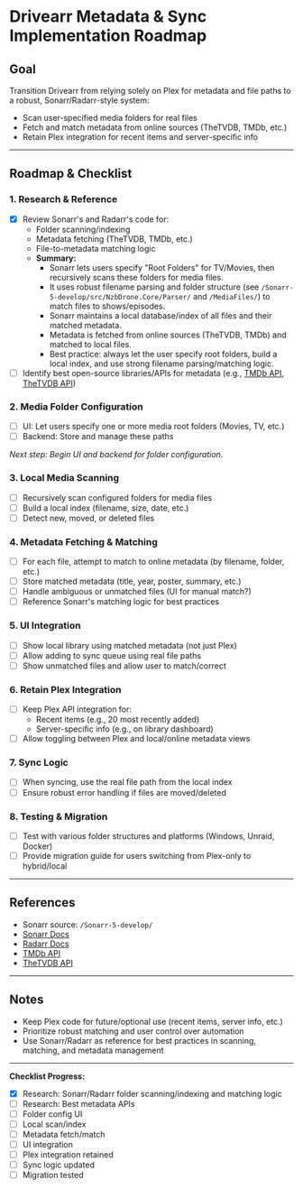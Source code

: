 # Drivearr Metadata & Sync Implementation Roadmap

## **Goal**
Transition Drivearr from relying solely on Plex for metadata and file paths to a robust, Sonarr/Radarr-style system:
- Scan user-specified media folders for real files
- Fetch and match metadata from online sources (TheTVDB, TMDb, etc.)
- Retain Plex integration for recent items and server-specific info

---

## **Roadmap & Checklist**

### 1. **Research & Reference**
- [x] Review Sonarr's and Radarr's code for:
  - Folder scanning/indexing
  - Metadata fetching (TheTVDB, TMDb, etc.)
  - File-to-metadata matching logic
  - **Summary:**
    - Sonarr lets users specify "Root Folders" for TV/Movies, then recursively scans these folders for media files.
    - It uses robust filename parsing and folder structure (see `/Sonarr-5-develop/src/NzbDrone.Core/Parser/` and `/MediaFiles/`) to match files to shows/episodes.
    - Sonarr maintains a local database/index of all files and their matched metadata.
    - Metadata is fetched from online sources (TheTVDB, TMDb) and matched to local files.
    - Best practice: always let the user specify root folders, build a local index, and use strong filename parsing/matching logic.
- [ ] Identify best open-source libraries/APIs for metadata (e.g., [TMDb API](https://www.themoviedb.org/documentation/api), [TheTVDB API](https://thetvdb.github.io/v4-api/))

### 2. **Media Folder Configuration**
- [ ] UI: Let users specify one or more media root folders (Movies, TV, etc.)
- [ ] Backend: Store and manage these paths

*Next step: Begin UI and backend for folder configuration.*

### 3. **Local Media Scanning**
- [ ] Recursively scan configured folders for media files
- [ ] Build a local index (filename, size, date, etc.)
- [ ] Detect new, moved, or deleted files

### 4. **Metadata Fetching & Matching**
- [ ] For each file, attempt to match to online metadata (by filename, folder, etc.)
- [ ] Store matched metadata (title, year, poster, summary, etc.)
- [ ] Handle ambiguous or unmatched files (UI for manual match?)
- [ ] Reference Sonarr's matching logic for best practices

### 5. **UI Integration**
- [ ] Show local library using matched metadata (not just Plex)
- [ ] Allow adding to sync queue using real file paths
- [ ] Show unmatched files and allow user to match/correct

### 6. **Retain Plex Integration**
- [ ] Keep Plex API integration for:
    - Recent items (e.g., 20 most recently added)
    - Server-specific info (e.g., on library dashboard)
- [ ] Allow toggling between Plex and local/online metadata views

### 7. **Sync Logic**
- [ ] When syncing, use the real file path from the local index
- [ ] Ensure robust error handling if files are moved/deleted

### 8. **Testing & Migration**
- [ ] Test with various folder structures and platforms (Windows, Unraid, Docker)
- [ ] Provide migration guide for users switching from Plex-only to hybrid/local

---

## **References**
- Sonarr source: `/Sonarr-5-develop/`
- [Sonarr Docs](https://github.com/Sonarr/Sonarr/wiki)
- [Radarr Docs](https://wiki.servarr.com/Radarr)
- [TMDb API](https://www.themoviedb.org/documentation/api)
- [TheTVDB API](https://thetvdb.github.io/v4-api/)

---

## **Notes**
- Keep Plex code for future/optional use (recent items, server info, etc.)
- Prioritize robust matching and user control over automation
- Use Sonarr/Radarr as reference for best practices in scanning, matching, and metadata management

---

**Checklist Progress:**
- [x] Research: Sonarr/Radarr folder scanning/indexing and matching logic
- [ ] Research: Best metadata APIs
- [ ] Folder config UI
- [ ] Local scan/index
- [ ] Metadata fetch/match
- [ ] UI integration
- [ ] Plex integration retained
- [ ] Sync logic updated
- [ ] Migration tested 